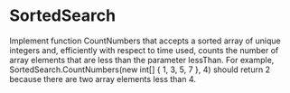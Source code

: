 # SortedSearch
Implement function CountNumbers that accepts a sorted array of unique integers and, efficiently with respect to time used, counts the number of array elements that are less than the parameter lessThan.  For example, SortedSearch.CountNumbers(new int[] { 1, 3, 5, 7 }, 4) should return 2 because there are two array elements less than 4.
